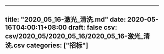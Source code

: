 
---
title: "2020_05_16-激光_清洗.md"
date: 2020-05-16T04:00:11+08:00
draft: false
csv: csv/2020_05/2020_05_16/2020_05_16-激光_清洗.csv
categories: ["招标"]
---
